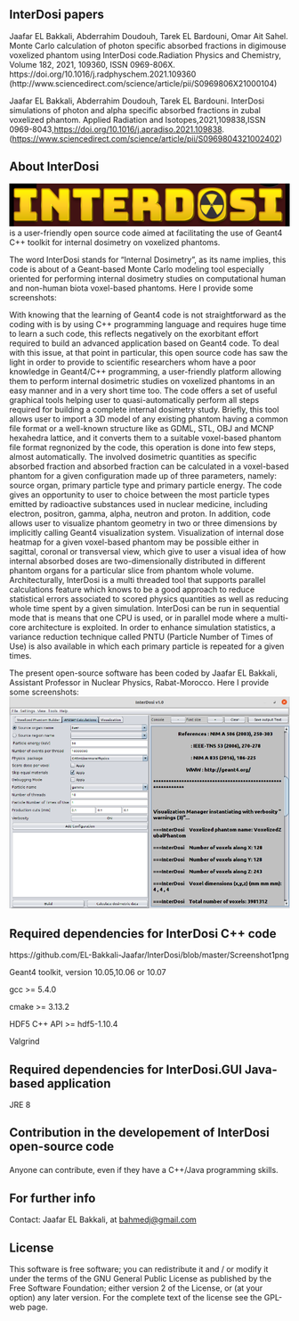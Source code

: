  
<b><h2>InterDosi papers</h2> </b> 
<p>Jaafar EL Bakkali, Abderrahim Doudouh, Tarek EL Bardouni, Omar Ait Sahel. Monte Carlo calculation of photon specific absorbed fractions in digimouse voxelized phantom using InterDosi code.Radiation Physics and Chemistry, Volume 182, 2021, 109360, ISSN 0969-806X. https://doi.org/10.1016/j.radphyschem.2021.109360 (http://www.sciencedirect.com/science/article/pii/S0969806X21000104)

Jaafar EL Bakkali, Abderrahim Doudouh, Tarek EL Bardouni. InterDosi simulations of photon and alpha specific absorbed fractions in zubal voxelized phantom. Applied Radiation and Isotopes,2021,109838,ISSN 0969-8043,https://doi.org/10.1016/j.apradiso.2021.109838. (https://www.sciencedirect.com/science/article/pii/S0969804321002402)
</p>




<b><h2> About InterDosi</h2> </b> 
![alt text](https://github.com/EL-Bakkali-Jaafar/InterDosi/blob/master/InterDosi-LOgo.png)is a user-friendly open source code aimed at facilitating the use of Geant4 C++ toolkit for internal dosimetry on voxelized phantoms.
 
The word InterDosi stands for “Internal Dosimetry”, as its name implies, this code is about of a Geant-based Monte Carlo modeling tool especially oriented for performing internal dosimetry studies on computational human and non-human biota voxel-based phantoms. Here I provide some screenshots:

With knowing that the learning of Geant4 code is not straightforward as the coding with is by using C++ programming language and requires huge time to learn a such code, this reflects negatively on the exorbitant effort required to build an advanced application based on Geant4 code. To deal with this issue, at that point in particular, this open source code has saw the light in order to provide to scientific researchers whom have a poor knowledge in Geant4/C++ programming, a user-friendly platform allowing them to perform internal dosimetric studies on voxelized phantoms in an easy manner and in a very short time too. The code offers a set of useful graphical tools helping user to quasi-automatically perform all steps required for building a complete internal dosimetry study. Briefly, this tool allows user to import a 3D model of any existing phantom having a common file format or a well-known structure like as GDML, STL, OBJ and MCNP hexahedra lattice, and it converts them to a suitable voxel-based phantom file format regnonized by the code, this operation is done into few steps, almost automatically. The involved dosimetric quantities as specific absorbed fraction and absorbed fraction can be calculated in a voxel-based phantom for a given configuration made up of three parameters, namely: source organ, primary particle type and primary particle energy. The code gives an opportunity to user to choice between the most particle types emitted by radioactive substances used in nuclear medicine, including  electron, positron, gamma, alpha, neutron and proton. In addition, code allows user to visualize phantom geometry in two or three dimensions by implicitly calling Geant4 visualization system. Visualization of internal dose heatmap for a given voxel-based phantom may be possible either in sagittal, coronal or transversal view, which give to user a visual idea of how internal absorbed doses are two-dimensionally distributed in different phantom organs for a particular slice from phantom whole volume. Architecturally, InterDosi is a multi threaded tool that supports parallel calculations feature which knows to be a good approach to reduce statistical errors associated to scored physics quantities as well as reducing whole time spent by a given simulation. InterDosi can be run in sequential mode that is means that one CPU is used, or in parallel mode where a multi-core architecture is exploited. In order to enhance simulation statistics, a variance reduction technique called PNTU (Particle Number of Times of Use) is also available in which each primary particle is repeated for a given times.

The present open-source software has been coded by Jaafar EL Bakkali, Assistant Professor in Nuclear Physics, Rabat-Morocco. Here I provide some screenshots:
![alt text](  https://github.com/EL-Bakkali-Jaafar/InterDosi/blob/master/Screenshot1png)
<h2> Required dependencies for InterDosi C++ code</h2>https://github.com/EL-Bakkali-Jaafar/InterDosi/blob/master/Screenshot1png
   <p>Geant4 toolkit, version 10.05,10.06 or 10.07  </p>
   <p>gcc >= 5.4.0</p>
   <p>cmake >= 3.13.2</p>
   <p>HDF5 C++ API >= hdf5-1.10.4</p>
   <p>Valgrind</p>
<h2>Required dependencies for InterDosi.GUI Java-based application
</h2> </b> 
   <p>JRE 8</p>
   
<b><h2> Contribution in the developement of InterDosi open-source code
</h2> </b> 
<p> Anyone can contribute, even if they have a C++/Java programming skills.</p>

<b><h2> For further info</h2> </b> 
<p>Contact:
Jaafar EL Bakkali, at  <a href="mailto:bahmedj@gmail.com">bahmedj@gmail.com</a>  </p>
<h2> License</h2> 
<p>This software is free software; you can redistribute it and / or modify it under the terms of the GNU General Public License as published by the Free Software Foundation; either version 2 of the License, or (at your option) any later version. For the complete text of the license see the GPL-web page.</p>


